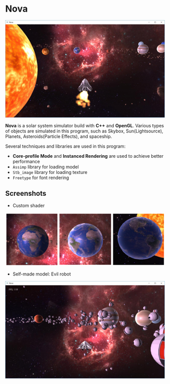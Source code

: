 # Nova

<img src="Documents/main.jpg" />

**Nova** is a solar system simulator build with **C++** and **OpenGL**. Various types of objects are simulated in this program, such as Skybox, Sun(Lightsource), Planets, Asteroids(Particle Effects), and spaceship.

Several techniques and libraries are used in this program: 

* **Core-profile Mode** and **Instanced Rendering** are used to achieve better performance
* `Assimp` library for loading model
* `Stb_image` library for loading texture
* `Freetype` for font rendering

## Screenshots

* Custom shader

<img src="Documents/shader.png" />

* Self-made model: Evil robot

<img src="Documents/robot.jpg" />